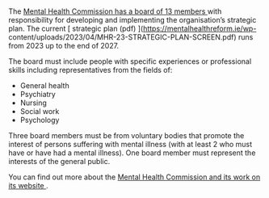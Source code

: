 ###

The [ Mental Health Commission has a board of 13 members
](https://www.mhcirl.ie/about/our-board) with responsibility for developing
and implementing the organisation’s strategic plan. The current [ strategic
plan (pdf) ](https://mentalhealthreform.ie/wp-
content/uploads/2023/04/MHR-23-STRATEGIC-PLAN-SCREEN.pdf) runs from 2023 up to
the end of 2027.

The board must include people with specific experiences or professional skills
including representatives from the fields of:

  * General health 
  * Psychiatry 
  * Nursing 
  * Social work 
  * Psychology 

Three board members must be from voluntary bodies that promote the interest of
persons suffering with mental illness (with at least 2 who must have or have
had a mental illness). One board member must represent the interests of the
general public.

You can find out more about the [ Mental Health Commission and its work on its
website ](https://www.mhcirl.ie/what-we-do) .
